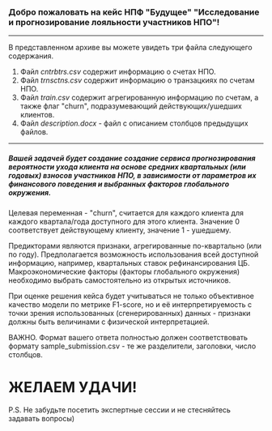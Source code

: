 ### Добро пожаловать на кейс НПФ "Будущее" "Исследование и прогнозирование лояльности участников НПО"!
***
В представленном архиве вы можете увидеть три файла следующего содержания.
1. Файл *cntrbtrs.csv* содержит информацию о счетах НПО.
2. Файл *trnsctns.csv* содержит информацию о транзацкиях по счетам НПО.
3. Файл *train.csv* содержит агрегированную информацию по счетам, а также флаг "churn", подразумевающий действующих/ушедших клиентов.
4. Файл *description.docx* - файл с описанием столбцов предыдущих файлов.
***

##### Вашей задачей будет создание создание сервиса прогнозирования вероятности ухода клиента на основе средних квартальных (или годовых) взносов участников НПО, в зависимости от параметров их финансового поведения и выбранных факторов глобального окружения.

Целевая переменная - "churn", считается для каждого клиента для каждого квартала/года доступного для этого клиента. Значение 0 соответствует действующему клиенту, значение 1 - ушедшему.

Предикторами являются признаки, агрегированные по-квартально (или по году). Предполагается возможность использования всей доступной информацию, например, квартальных ставок рефинансирования ЦБ. Макроэкономические факторы (факторы глобального окружения) необходимо выбрать самостоятельно из открытых источников. 

При оценке решения кейса будет учитываться не только объективное качество модели по метрике F1-score, но и её интерпретируемость с точки зрения использованных (сгенерированных) данных - признаки должны быть величинами с физической интерпретацией.

ВАЖНО. Формат вашего ответа полностью должен соответствовать формату sample_submission.csv - те же разделители, заголовки, число столбцов.

# ЖЕЛАЕМ УДАЧИ!

P.S. Не забудьте посетить экспертные сессии и не стесняйтесь задавать вопросы)